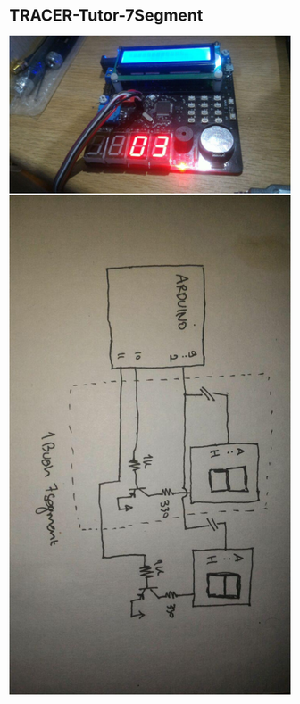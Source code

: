 # TRACER-Tutor-7Segment
![access-seven-segment](access-seven-segment.jpg)
![access-seven-segment](schematics.jpg)
